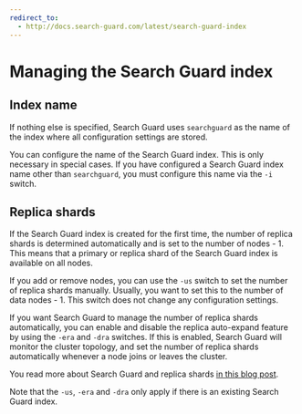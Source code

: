 ```yaml
---
redirect_to:
  - http://docs.search-guard.com/latest/search-guard-index
---
```


<!---
Copryight 2017 floragunn GmbH
-->

# Managing the Search Guard index

## Index name

If nothing else is specified, Search Guard uses `searchguard` as the name of the index where all configuration settings are stored.

You can configure the name of the Search Guard index. This is only necessary in special cases. If you have configured a Search Guard index name other than `searchguard`, you must configure this name via the `-i` switch.

## Replica shards

If the Search Guard index is created for the first time, the number of replica shards is determined automatically and is set to the number of nodes - 1. This means that a primary or replica shard of the Search Guard index is available on all nodes.

If you add or remove nodes, you can use the `-us` switch to set the number of replica shards manually. Usually, you want to set this to the number of data nodes - 1. This switch does not change any configuration settings.

If you want Search Guard to manage the number of replica shards automatically, you can enable and disable the replica auto-expand feature by using the `-era` and `-dra` switches. If this is enabled, Search Guard will monitor the cluster topology, and set the number of replica shards automatically whenever a node joins or leaves the cluster.

You read more about Search Guard and replica shards [in this blog post](https://floragunn.com/search-guard-index-replica-shards/).

Note that the `-us`, `-era` and `-dra` only apply if there is an existing Search Guard index.
